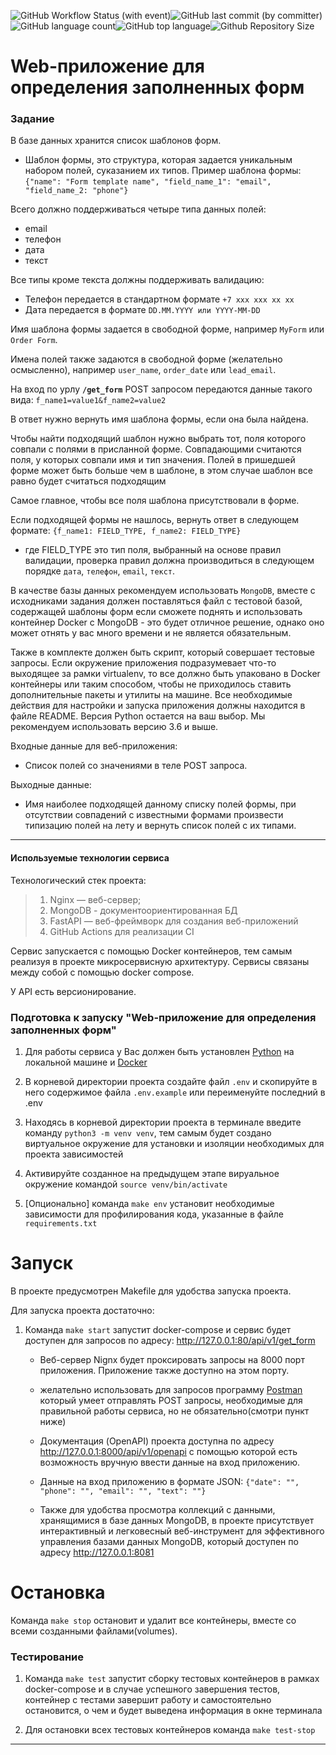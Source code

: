 ![GitHub Workflow Status (with event)](https://img.shields.io/github/actions/workflow/status/brivazz/leadHit_tz/code-checker.yml)![GitHub last commit (by committer)](https://img.shields.io/github/last-commit/brivazz/leadHit_tz)![GitHub language count](https://img.shields.io/github/languages/count/brivazz/leadHit_tz)![GitHub top language](https://img.shields.io/github/languages/top/brivazz/leadHit_tz)![Github Repository Size](https://img.shields.io/github/repo-size/brivazz/leadHit_tz)

# Web-приложение для определения заполненных форм

### Задание

В базе данных хранится список шаблонов форм.

- Шаблон формы, это структура, которая задается уникальным набором полей, суказанием их типов.
Пример шаблона формы:
        `{"name": "Form template name", "field_name_1": "email", "field_name_2: "phone"}`

Всего должно поддерживаться четыре типа данных полей:

- email
- телефон
- дата
- текст

Все типы кроме текста должны поддерживать валидацию:

- Телефон передается в стандартном формате `+7 xxx xxx xx xx`
- Дата передается в формате `DD.MM.YYYY или YYYY-MM-DD`

Имя шаблона формы задается в свободной форме, например `MyForm` или `Order Form`.

Имена полей также задаются в свободной форме (желательно осмысленно), например `user_name`, `order_date` или `lead_email`.

На вход по урлу **`/get_form`** POST запросом передаются данные такого вида:
`f_name1=value1&f_name2=value2`

В ответ нужно вернуть имя шаблона формы, если она была найдена.

Чтобы найти подходящий шаблон нужно выбрать тот, поля которого совпали с полями
в присланной форме. Совпадающими считаются поля, у которых совпали имя и тип
значения. Полей в пришедшей форме может быть больше чем в шаблоне, в этом случае шаблон все равно будет считаться подходящим

 Самое главное, чтобы все поля шаблона присутствовали в форме.

Если подходящей формы не нашлось, вернуть ответ в следующем формате:
`{f_name1: FIELD_TYPE, f_name2: FIELD_TYPE}`

- где FIELD_TYPE это тип поля, выбранный на основе правил валидации, проверка
правил должна производиться в следующем порядке `дата`, `телефон`, `email`, `текст`.

В качестве базы данных рекомендуем использовать `MongoDB`, вместе с исходниками
задания должен поставляться файл с тестовой базой, содержащей шаблоны форм
если сможете поднять и использовать контейнер Docker с MongoDB - это будет
отличное решение, однако оно может отнять у вас много времени и не является
обязательным.

Также в комплекте должен быть скрипт, который совершает тестовые запросы. Если
окружение приложения подразумевает что-то выходящее за рамки virtualenv, то все
должно быть упаковано в Docker контейнеры или таким способом, чтобы не
приходилось ставить дополнительные пакеты и утилиты на машине. Все необходимые
действия для настройки и запуска приложения должны находится в файле README.
Версия Python остается на ваш выбор. Мы рекомендуем использовать версию 3.6 и
выше.

Входные данные для веб-приложения:

- Список полей со значениями в теле POST запроса.

Выходные данные:

- Имя наиболее подходящей данному списку полей формы, при отсутствии совпадений
с известными формами произвести типизацию полей на лету и вернуть список полей с
их типами.

***

#### Используемые технологии сервиса

Технологический стек проекта:

> 1. Nginx — веб-сервер;
> 2. MongoDB - документоориентированная БД
> 3. FastAPI — веб-фреймворк для создания веб-приложений
> 4. GitHub Actions для реализации CI

Сервис запускается с помощью Docker контейнеров, тем самым реализуя в проекте микросервисную архитектуру. Сервисы связаны между собой с помощью docker compose.

У API есть версионирование.

### Подготовка к запуску "Web-приложение для определения заполненных форм"

1. Для работы сервиса у Вас должен быть установлен [Python](https://www.python.org/) на локальной машине и [Docker](https://www.docker.com/)

2. В корневой директории проекта создайте файл `.env` и скопируйте в него содержимое файла `.env.example` или переименуйте последний в .env

3. Находясь в корневой директории проекта в терминале введите команду `python3 -m venv venv`, тем самым будет создано виртуальное окружение для установки и изоляции необходимых для проекта зависимостей

4. Активируйте созданное на предыдущем этапе вируальное окружение командой `source venv/bin/activate`

5. [Опционально] команда `make env` установит необходимые зависимости для профилирования кода, указанные в файле `requirements.txt`

# Запуск

В проекте предусмотрен Makefile для удобства запуска проекта.

Для запуска проекта достаточно:

1. Команда `make start` запустит docker-compose и сервис будет доступен для запросов по адресу: <http://127.0.0.1:80/api/v1/get_form>
   - Веб-сервер Nignx будет проксировать запросы на 8000 порт приложения. Приложение также доступно на этом порту.
   - желательно использовать для запросов программу [Postman](https://www.postman.com/) который умеет отправлять POST запросы, необходимые для правильной работы сервиса, но не обязательно(смотри пункт ниже)
   - Документация (OpenAPI) проекта доступна по адресу <http://127.0.0.1:8000/api/v1/openapi> с помощью которой есть возможность вручную ввести данные на вход приложению.
   - Данные на вход приложению в формате JSON:
        `{"date": "", "phone": "", "email": "", "text": ""}`

   - Также для удобства просмотра коллекций с данными, хранящимися в базе данных MongoDB, в проекте присутствует интерактивный и легковесный веб-инструмент для эффективного управления базами данных MongoDB, который доступен по адресу <http://127.0.0.1:8081>

# Остановка

Команда `make stop` остановит и удалит все контейнеры, вместе со всеми созданными файлами(volumes).

### Тестирование

1. Команда `make test` запустит сборку тестовых контейнеров в рамках docker-compose и в случае успешного завершения тестов, контейнер с тестами завершит работу и самостоятельно остановится, о чем и будет выведена информация в окне терминала

2. Для остановки всех тестовых контейнеров команда `make test-stop`

***
